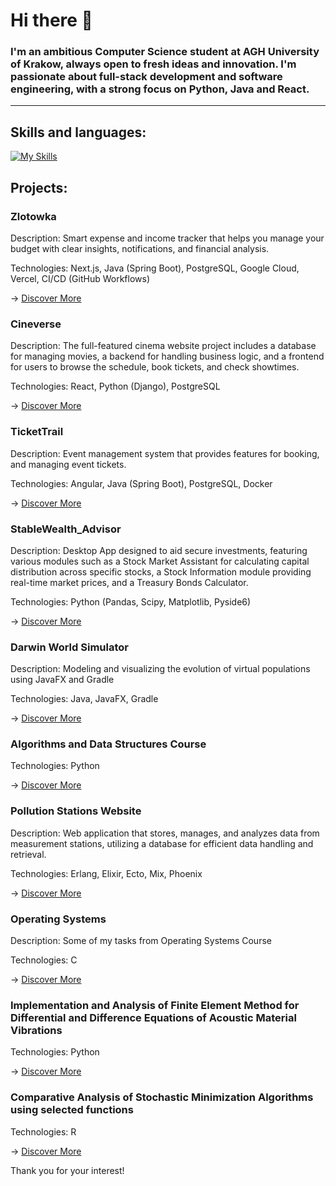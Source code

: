 # Hi there 👋

### I'm an ambitious Computer Science student at AGH University of Krakow, always open to fresh ideas and innovation. I'm passionate about full-stack development and software engineering, with a strong focus on Python, Java and React.

---

## Skills and languages:


[![My Skills](https://skillicons.dev/icons?i=java,py,react,angular,kubernetes,postgres,mysql,html,css,c,git,maven,gradle,postman)](https://skillicons.dev)

## Projects:

### Zlotowka
Description: Smart expense and income tracker that helps you manage your budget with clear insights, notifications, and financial analysis.

Technologies: Next.js, Java (Spring Boot), PostgreSQL, Google Cloud, Vercel, CI/CD (GitHub Workflows)

->  [Discover More](https://github.com/WiktorDybalski/Zlotowka)

### Cineverse

Description:  The full-featured cinema website project includes a database for managing movies, a backend for handling business logic, and a frontend for users to browse the schedule, book tickets, and check showtimes.

Technologies:  React, Python (Django), PostgreSQL

->  [Discover More](https://github.com/WiktorDybalski/Cineverse)

### TicketTrail

Description: Event management system that provides features for booking, and managing event tickets. 

Technologies:  Angular, Java (Spring Boot), PostgreSQL, Docker

->  [Discover More](https://github.com/WiktorDybalski/EventSystem)

### StableWealth_Advisor

Description:  Desktop App designed to aid secure investments, featuring various modules such as a Stock Market Assistant for calculating capital distribution across specific stocks, a Stock Information module providing real-time market prices, and a Treasury Bonds Calculator.

Technologies:  Python (Pandas, Scipy, Matplotlib, Pyside6)

->  [Discover More](https://github.com/WiktorDybalski/StableWealth_Advisor)


### Darwin World Simulator

Description:  Modeling and visualizing the evolution of virtual populations using JavaFX and Gradle

Technologies:  Java, JavaFX, Gradle

->  [Discover More](https://github.com/WiktorDybalski/PO_PROJEKT_DYBALSKI_GRZYBACZ)


### Algorithms and Data Structures Course

Technologies:  Python

->  [Discover More](https://github.com/WiktorDybalski/Python_projects-term_2-ASD)


### Pollution Stations Website

Description:  Web application that stores, manages, and analyzes data from measurement stations, utilizing a database for efficient data handling and retrieval.

Technologies:  Erlang, Elixir, Ecto, Mix, Phoenix

->  [Discover More](https://github.com/WiktorDybalski/Pollution_stations_website)


### Operating Systems

Description:  Some of my tasks from Operating Systems Course  

Technologies:  C

->  [Discover More](https://github.com/WiktorDybalski/SysOps)


### Implementation and Analysis of Finite Element Method for Differential and Difference Equations of Acoustic Material Vibrations

Technologies:  Python

->  [Discover More](https://github.com/WiktorDybalski/Finite-Element-Method-for-Differential-and-Difference-Equations-)


### Comparative Analysis of Stochastic Minimization Algorithms using selected functions

Technologies:  R

->  [Discover More](https://github.com/WiktorDybalski/Stochastic_minimization)

Thank you for your interest!
